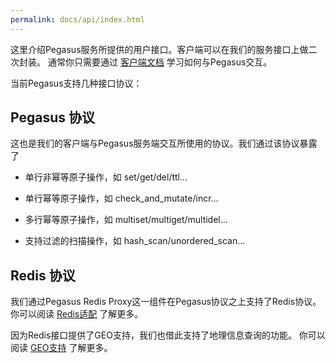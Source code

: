 ```yaml
---
permalink: docs/api/index.html
---
```


这里介绍Pegasus服务所提供的用户接口。客户端可以在我们的服务接口上做二次封装。
通常你只需要通过 [客户端文档](/clients) 学习如何与Pegasus交互。

当前Pegasus支持几种接口协议：

## Pegasus 协议

这也是我们的客户端与Pegasus服务端交互所使用的协议。我们通过该协议暴露了

- 单行非幂等原子操作，如 set/get/del/ttl...

- 单行幂等原子操作，如 check_and_mutate/incr...

- 多行幂等原子操作，如 multiset/multiget/multidel...

- 支持过滤的扫描操作，如 hash_scan/unordered_scan...

## Redis 协议

我们通过Pegasus Redis Proxy这一组件在Pegasus协议之上支持了Redis协议。
你可以阅读 [Redis适配](/redis) 了解更多。

因为Redis接口提供了GEO支持，我们也借此支持了地理信息查询的功能。
你可以阅读 [GEO支持](/geo) 了解更多。 
